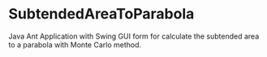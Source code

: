 # SubtendedAreaToParabola

Java Ant Application with Swing GUI form for calculate the subtended area to a parabola with Monte Carlo method.
